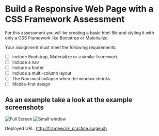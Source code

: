 # Build a Responsive Web Page with a CSS Framework Assessment

For this assessment you will be creating a basic html file and styling it with only a CSS Framework like Bootstrap or Materialize.

Your assignment must meet the following requirements:

* [ ] Include Bootstrap, Materialize or a similar framework
* [ ] Include a nav
* [ ] Include a footer
* [ ] Include a multi-column layout
* [ ] The Nav must collapse when the window shrinks
* [ ] Mobile-first design

## As an example take a look at the example screenshots

![Full Screen](demo-full-screen.png)
![Small window](demo-crunched-down.png)

Deployed URL: http://framework_practice.surge.sh
